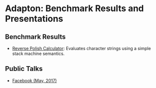 Adapton: Benchmark Results and Presentations
=============================================

Benchmark Results
-----------------
- [Reverse Polish Calculator](bench/rev-polish-calc/): Evaluates character strings using a simple stack machine semantics.

Public Talks
-------------
- [Facebook (May, 2017)](2017-05-facebook)


